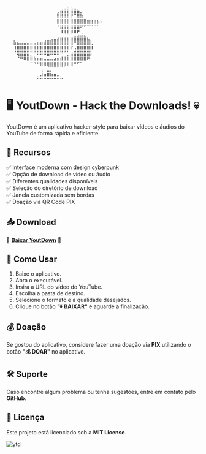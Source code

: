 ```
⠀⠀⠀⠀⠀⠀⠀⠀⠀⠀⠀⠀⠀⠀⠀⠀⠀⠀⣀⡀⠀⠀⠀⠀⠀⠀⠀⠀⠀⠀
⠀⠀⠀⠀⠀⠀⠀⠀⠀⠀⠀⠀⠀⠀⠀⢀⣴⣿⣿⣿⣿⣦⡀⠀⠀⠀⠀⠀⠀⠀
⠀⠀⠀⠀⠀⠀⠀⠀⠀⠀⠀⠀⠀⠀⠀⣿⣿⣿⣿⡟⠉⣿⣷⠀⠀⠀⠀⠀⠀⠀
⠀⠀⠀⠀⠀⠀⠀⠀⠀⠀⠀⠀⠀⠀⠀⣿⣿⣿⣿⣿⣿⣿⣿⣿⣶⣶⣶⣦⠄⠀
⠀⠀⠀⠀⠀⠀⠀⠀⠀⠀⠀⠀⠀⠀⠀⠘⣿⣿⣿⣿⣿⣿⠟⠋⠉⠉⠉⠁⠀⠀
⠀⠀⠀⠀⠀⠀⠀⠀⠀⠀⠀⠀⠀⠀⠀⠀⠸⢿⣿⡿⠿⠟⢀⠀⠀⠀⠀⠀⠀⠀
⠀⠀⠀⠀⠀⠀⠀⠀⠀⠀⠀⠀⠀⢀⣀⣠⣤⣤⣤⣤⣶⣾⣿⣷⣄⠀⠀⠀⠀⠀
⠀⠀⣷⣦⣤⣤⣤⣤⣤⣶⣶⣾⣿⣿⣿⣿⣿⣿⣿⣿⠛⣿⣿⣿⣿⣇⠀⠀⠀⠀
⠀⠀⢸⣿⣿⣿⣿⣿⣿⣿⣿⣿⣿⣿⣿⣿⣿⣿⣿⠏⢠⣿⣿⣿⣿⡿⠀⠀⠀⠀
⠀⠀⠈⢿⣿⣿⣯⡙⠛⠿⠿⠿⣿⠿⠿⠿⠛⠋⣁⣴⣿⣿⣿⣿⣿⡇⠀⠀⠀⠀
⠀⠀⠀⠈⠛⠿⣿⣿⣷⣶⣶⣤⣤⣤⣴⣶⣾⣿⣿⣿⣿⣿⣿⣿⠟⠀⠀⠀⠀⠀
⠀⠀⠀⠀⠀⠀⠀⠉⠙⠛⠿⠿⢿⣿⣿⣿⣿⡿⠿⠿⠛⠋⠁⠀⠀⠀⠀⠀⠀⠀
⠀⠀⠀⠀⠀⠀⠀⠀⠀⠀⢰⠀⣤⡄⠀⠀⠀⠀⠀⠀⠀⠀⠀⠀⠀⠀⠀⠀⠀⠀
⠀⠀⠀⠀⠀⠀⠀⠀⠀⣀⣼⣶⣿⣷⣶⣤⡀⠀⠀⠀⠀⠀⠀⠀⠀⠀⠀⠀⠀⠀
⠀⠀⠀⠀⠀⠀⠀⠀⠀⠉⠉⠉⠉⠉⠉⠉⠉⠀⠀⠀⠀⠀⠀⠀⠀⠀⠀⠀⠀⠀⠀⠀⠀⠀⠀⠀⠀⠀⠀⠀⠀⠀⠀⠀⠀⠀⠀⠀⠀⠀⠀⠀⠀⠀⠀⠀⠀⠀⠀⠀⠀
```  
# 🖥️ YoutDown - Hack the Downloads! 💀

YoutDown é um aplicativo hacker-style para baixar vídeos e áudios do YouTube de forma rápida e eficiente.

## 🚀 Recursos
✅ Interface moderna com design cyberpunk  
✅ Opção de download de vídeo ou áudio  
✅ Diferentes qualidades disponíveis  
✅ Seleção do diretório de download  
✅ Janela customizada sem bordas  
✅ Doação via QR Code PIX  

## 📥 Download
🔽 **[Baixar YoutDown](https://www.4shared.com/s/fzZGgYdrFku)** 🔽

## 🎯 Como Usar
1. Baixe o aplicativo.
2. Abra o executável.
3. Insira a URL do vídeo do YouTube.
4. Escolha a pasta de destino.
5. Selecione o formato e a qualidade desejados.
6. Clique no botão **"⏬ BAIXAR"** e aguarde a finalização.

## 💰 Doação
Se gostou do aplicativo, considere fazer uma doação via **PIX** utilizando o botão **"💰 DOAR"** no aplicativo.

## 🛠️ Suporte
Caso encontre algum problema ou tenha sugestões, entre em contato pelo **GitHub**.

## 📜 Licença
Este projeto está licenciado sob a **MIT License**.




![ytd](https://github.com/user-attachments/assets/65218855-486d-4ddd-8ebc-a43543eea4a9)


